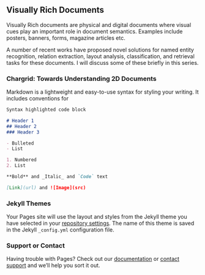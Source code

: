 ## Visually Rich Documents

Visually Rich documents are physical and digital documents where visual cues play an important role in document semantics. Examples include posters, banners, forms, magazine articles etc. 

A number of recent works have proposed novel solutions for named entity recognition, relation extraction, layout analysis, classification, and retrieval tasks for these documents. I will discuss some of these briefly in this series.   

### Chargrid: Towards Understanding 2D Documents

Markdown is a lightweight and easy-to-use syntax for styling your writing. It includes conventions for

```markdown
Syntax highlighted code block

# Header 1
## Header 2
### Header 3

- Bulleted
- List

1. Numbered
2. List

**Bold** and _Italic_ and `Code` text

[Link](url) and ![Image](src)
```


### Jekyll Themes

Your Pages site will use the layout and styles from the Jekyll theme you have selected in your [repository settings](https://github.com/sarkhelritesh/vrd/settings/pages). The name of this theme is saved in the Jekyll `_config.yml` configuration file.

### Support or Contact

Having trouble with Pages? Check out our [documentation](https://docs.github.com/categories/github-pages-basics/) or [contact support](https://support.github.com/contact) and we’ll help you sort it out.
